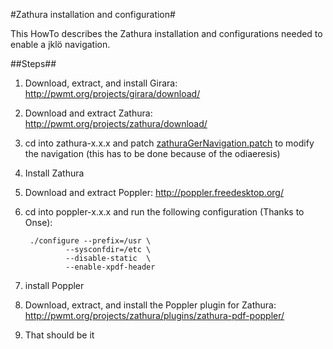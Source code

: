 #Zathura installation and configuration#

This HowTo describes the Zathura installation and configurations needed to enable a jklö navigation.

##Steps##

1. Download, extract, and install Girara: <http://pwmt.org/projects/girara/download/>

2. Download and extract Zathura: <http://pwmt.org/projects/zathura/download/>

3. cd into zathura-x.x.x and patch [zathuraGerNavigation.patch](zathuraGerNavigation.patch) to modify the navigation (this has to be done because of the odiaeresis)


4. Install Zathura

5. Download and extract Poppler: <http://poppler.freedesktop.org/>

6. cd into poppler-x.x.x and run the following configuration (Thanks to Onse):

        ./configure --prefix=/usr \
                --sysconfdir=/etc \
                --disable-static  \
                --enable-xpdf-header
7. install Poppler

8. Download, extract, and install the Poppler plugin for Zathura: <http://pwmt.org/projects/zathura/plugins/zathura-pdf-poppler/>

9. That should be it
